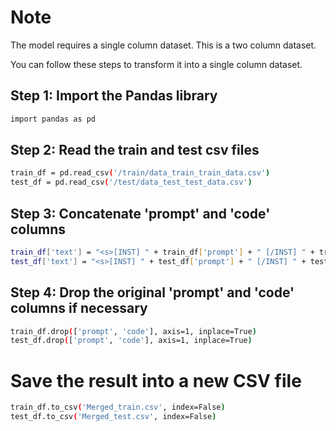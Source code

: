 #   Note
The model requires a single column dataset. This is a two column dataset. 

You can follow these steps to transform it into a single column dataset.
## Step 1: Import the Pandas library 
```bash
import pandas as pd
```

## Step 2: Read the train and test csv files
```bash
train_df = pd.read_csv('/train/data_train_train_data.csv')
test_df = pd.read_csv('/test/data_test_test_data.csv')
```

## Step 3: Concatenate 'prompt' and 'code' columns
```bash
train_df['text'] = "<s>[INST] " + train_df['prompt'] + " [/INST] " + train_df['code'] + " </s>"
test_df['text'] = "<s>[INST] " + test_df['prompt'] + " [/INST] " + test_df['code'] + " </s>"
```

## Step 4: Drop the original 'prompt' and 'code' columns if necessary
```bash
train_df.drop(['prompt', 'code'], axis=1, inplace=True)
test_df.drop(['prompt', 'code'], axis=1, inplace=True)
```

# Save the result into a new CSV file
```bash
train_df.to_csv('Merged_train.csv', index=False)
test_df.to_csv('Merged_test.csv', index=False)
```
